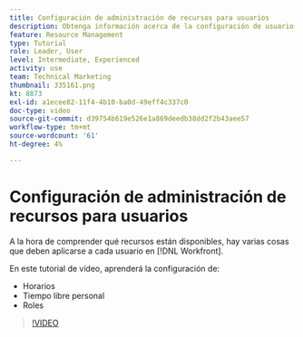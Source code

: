 ```yaml
---
title: Configuración de administración de recursos para usuarios
description: Obtenga información acerca de la configuración de usuario necesaria para utilizar correctamente las herramientas de administración de recursos.
feature: Resource Management
type: Tutorial
role: Leader, User
level: Intermediate, Experienced
activity: use
team: Technical Marketing
thumbnail: 335161.png
kt: 8873
exl-id: a1ecee82-11f4-4b10-ba0d-49eff4c337c0
doc-type: video
source-git-commit: d39754b619e526e1a869deedb38dd2f2b43aee57
workflow-type: tm+mt
source-wordcount: '61'
ht-degree: 4%

---
```


# Configuración de administración de recursos para usuarios

A la hora de comprender qué recursos están disponibles, hay varias cosas que deben aplicarse a cada usuario en [!DNL Workfront].

En este tutorial de vídeo, aprenderá la configuración de:

* Horarios
* Tiempo libre personal
* Roles

>[!VIDEO](https://video.tv.adobe.com/v/335161/?quality=12)
